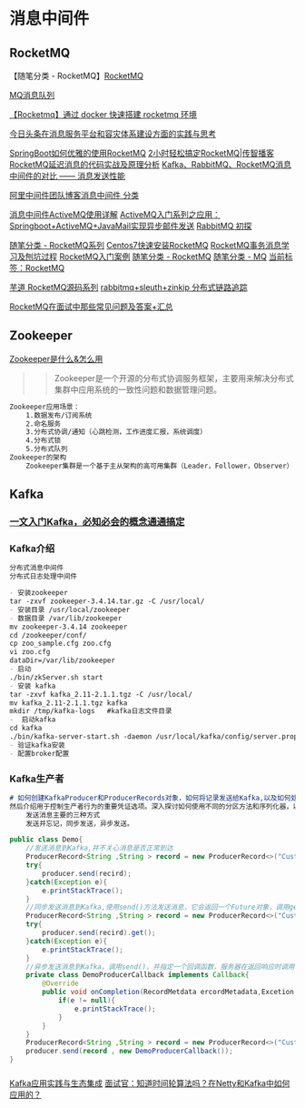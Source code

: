 # 消息中间件
## RocketMQ
【随笔分类 - RocketMQ】[RocketMQ](https://www.cnblogs.com/a526583280/category/1516277.html)  

[MQ消息队列](https://www.cnblogs.com/qdhxhz/category/1221076.html)

[【Rocketmq】通过 docker 快速搭建 rocketmq 环境](https://www.cnblogs.com/kiwifly/p/11546008.html)

[今日头条在消息服务平台和容灾体系建设方面的实践与思考](https://www.cnblogs.com/lishangzhi/p/11773756.html)

[SpringBoot如何优雅的使用RocketMQ](https://www.cnblogs.com/SimpleWu/p/12112351.html)
[2小时轻松搞定RocketMQ|传智播客](https://www.bilibili.com/video/av50735307?from=search&seid=9244426847363551201)
[RocketMQ延迟消息的代码实战及原理分析](https://www.cnblogs.com/heihaozi/p/13259125.html)
[Kafka、RabbitMQ、RocketMQ消息中间件的对比 —— 消息发送性能](http://jm.taobao.org/2016/04/01/kafka-vs-rabbitmq-vs-rocketmq-message-send-performance/)

[阿里中间件团队博客消息中间件 分类](http://jm.taobao.org/categories/%E6%B6%88%E6%81%AF%E4%B8%AD%E9%97%B4%E4%BB%B6/)

[消息中间件ActiveMQ使用详解](https://www.cnblogs.com/yanfei1819/p/10615605.html)
[ActiveMQ入门系列之应用：Springboot+ActiveMQ+JavaMail实现异步邮件发送](https://www.cnblogs.com/sam-uncle/p/11032453.html)
[RabbitMQ 初探](https://www.cnblogs.com/liuzhang/p/10605701.html)

[随笔分类 - RocketMQ系列](https://www.cnblogs.com/boboooo/category/1779669.html)
[Centos7快速安装RocketMQ](https://www.cnblogs.com/ifme/p/13067735.html)
[RocketMQ事务消息学习及刨坑过程](https://www.cnblogs.com/huangying2124/p/11702761.html)
[RocketMQ入门案例](https://www.cnblogs.com/Mr-XiaoLiu/p/10620171.html)
[随笔分类 - RocketMQ](https://www.cnblogs.com/happyflyingpig/category/1137090.html)
[随笔分类 - MQ](https://www.cnblogs.com/hzmark/category/1025980.html)
[当前标签：RocketMQ](https://www.cnblogs.com/sunshine-2015/tag/RocketMQ/)

[芋道 RocketMQ源码系列](http://www.iocoder.cn/RocketMQ/install/)
[rabbitmq+sleuth+zinkip 分布式链路追踪](https://www.cnblogs.com/yychuyu/p/13324532.html)

[RocketMQ在面试中那些常见问题及答案+汇总](https://www.cnblogs.com/javazhiyin/p/13327925.html)
## Zookeeper
[Zookeeper是什么&怎么用](https://www.cnblogs.com/wugongzi/p/13282455.html)
>> Zookeeper是一个开源的分布式协调服务框架，主要用来解决分布式集群中应用系统的一致性问题和数据管理问题。
```markdown
Zookeeper应用场景：
    1.数据发布/订阅系统
    2.命名服务
    3.分布式协调/通知（心跳检测，工作进度汇报，系统调度）
    4.分布式锁
    5.分布式队列
Zookeeper的架构
    Zookeeper集群是一个基于主从架构的高可用集群（Leader，Follower，Observer）
```
## Kafka
### [一文入门Kafka，必知必会的概念通通搞定](https://www.cnblogs.com/liuyanling/p/13124403.html)

### Kafka介绍
```markdown
分布式消息中间件
分布式日志处理中间件
```
```markdown
- 安装zookeeper
tar -zxvf zookeeper-3.4.14.tar.gz -C /usr/local/
- 安装目录 /usr/local/zookeeper
- 数据目录 /var/lib/zookeeper
mv zookeeper-3.4.14 zookeeper
cd /zookeeper/conf/
cp zoo_sample.cfg zoo.cfg
vi zoo.cfg
dataDir=/var/lib/zookeeper
- 启动
./bin/zkServer.sh start
- 安装 kafka
tar -zxvf kafka_2.11-2.1.1.tgz -C /usr/local/
mv kafka_2.11-2.1.1.tgz kafka
mkdir /tmp/kafka-logs   #kafka日志文件目录
-  启动kafka
cd kafka
./bin/kafka-server-start.sh -daemon /usr/local/kafka/config/server.properties
- 验证kafka安装
- 配置broker配置
```
### Kafka生产者
```markdown
# 如何创建KafkaProducer和ProducerRecords对象，如何将记录发送给Kafka,以及如何处理从Kafka返回的错误，
然后介绍用于控制生产者行为的重要凭证选项。深入探讨如何使用不同的分区方法和序列化器，以及如何自定义序列化器和分区器。
	发送消息主要的三种方式
	发送并忘记，同步发送，异步发送。
```
```java
public class Demo{
    //发送消息到Kafka,并不关心消息是否正常到达
    ProducerRecord<String ,String > record = new ProducerRecord<>("CustomerCountry","Precision Products","France");
    try{
        producer.send(recird);
    }catch(Exception e){
        e.printStackTrace();
    }
    //同步发送消息到Kafka,使用send()方法发送消息，它会返回一个Future对象，调用get()方法进行等待，就可以指定消息是否发送成功。
    ProducerRecord<String ,String > record = new ProducerRecord<>("CustomerCountry","Precision Products","France");
    try{
        producer.send(recird).get();
    }catch(Exception e){
        e.printStackTrace();
    }
    //异步发送消息到Kafka，调用send()，并指定一个回调函数，服务器在返回响应时调用该函数。
    private class DemoProducerCallback implements Callback{
        @Override
        public void onCompletion(RecordMetdata ercordMetadata,Excetion e){
            if(e != null){
                e.printStackTrace();
            }
        }
    }
    ProducerRecord<String ,String > record = new ProducerRecord<>("CustomerCountry","Biomedical Materials","USA");
    producer.send(record , new DemoProducerCallback());
}
```
###
[Kafka应用实践与生态集成](https://www.cnblogs.com/smartloli/p/10928396.html)
[面试官：知道时间轮算法吗？在Netty和Kafka中如何应用的？](https://mp.weixin.qq.com/s?__biz=MzIwOTE2MzU4NA==&mid=2247485177&idx=1&sn=c028ea16a253da1a03fc0e9a08a0c38e&chksm=977942d6a00ecbc0a0dee9744e49249fd96e4668f5014d80ecbe33073a586a66243e340684c4&mpshare=1&scene=23&srcid=08187AAm4TlKApG2y3f2f1TN&sharer_sharetime=1597712366805&sharer_shareid=d812adcc01829f0f7f8fb06aea118511#rd)
## 

